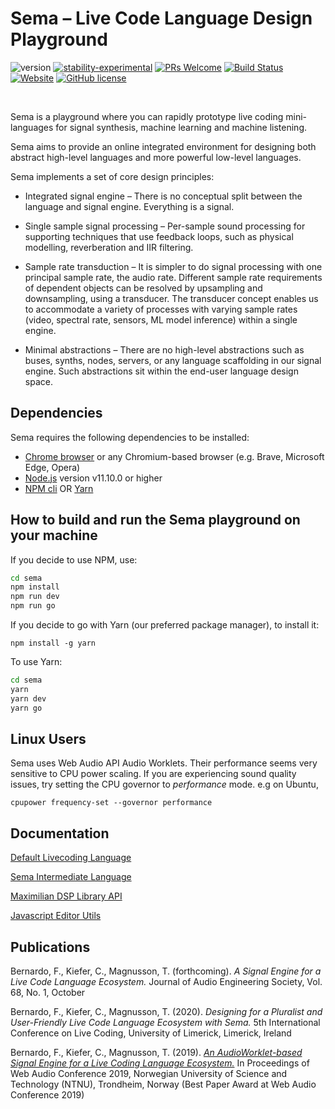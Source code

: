 

# Sema – Live Code Language Design Playground #
![version](https://img.shields.io/badge/version-0.4-red)
[![stability-experimental](https://img.shields.io/badge/stability-experimental-orange.svg)](https://github.com/emersion/stability-badges#experimental)
[![PRs Welcome](https://img.shields.io/badge/PRs-welcome-yellow.svg)](https://github.com/mimic-sussex/eppEditor/blob/master/CONTRIBUTING.md)
[![Build Status](https://travis-ci.com/mimic-sussex/sema.svg?branch=master)](https://travis-ci.com/mimic-sussex/sema)
[![Website](https://img.shields.io/website?url=https%3A%2F%2Fsema.codes)](https://sema.codes)
[![GitHub license](https://img.shields.io/badge/license-MIT-blue.svg)](https://github.com/mimic-sussex/sema/blob/master/LICENSE)


<br />

Sema is a playground where you can rapidly prototype live coding mini-languages for signal synthesis, machine learning and machine listening. 

Sema aims to provide an online integrated environment for designing both abstract high-level languages and more powerful low-level languages.

Sema implements a set of core design principles:

* Integrated signal engine – There is no conceptual split between the language and signal engine. Everything is a signal.

* Single sample signal processing – Per-sample sound processing for supporting techniques that use feedback loops, such as physical modelling, reverberation and IIR filtering.

* Sample rate transduction – It is simpler to do signal processing with one principal sample rate, the audio rate. Different sample rate requirements of dependent objects can be resolved by upsampling and downsampling, using a transducer. The transducer concept enables us to accommodate a variety of processes with varying sample rates (video, spectral rate, sensors, ML model inference) within a single engine.

* Minimal abstractions – There are no high-level abstractions such as buses, synths, nodes, servers, or any language scaffolding in our signal engine. Such abstractions sit within the end-user language design space.

## Dependencies

Sema requires the following dependencies to be installed:

 - [Chrome browser](https://www.google.com/chrome/) or any Chromium-based browser (e.g. Brave, Microsoft Edge, Opera)
 - [Node.js](https://nodejs.org/en/download/) version v11.10.0 or higher
 - [NPM cli](https://docs.npmjs.com/cli/npm) OR [Yarn](https://yarnpkg.com/en/)
 

## How to build and run the Sema playground on your machine 


If you decide to use NPM, use:

```sh
cd sema
npm install
npm run dev
npm run go
```

If you decide to go with Yarn (our preferred package manager), to install it: 
```
npm install -g yarn
```

To use Yarn:
```sh
cd sema
yarn
yarn dev
yarn go
```

## Linux Users

Sema uses Web Audio API Audio Worklets. Their performance seems very sensitive to CPU power scaling. If you are experiencing sound quality issues, try setting the CPU governor to *performance* mode. e.g on Ubuntu,

```cpupower frequency-set --governor performance```


## Documentation

[Default Livecoding Language](docs/default-livecoding-language.md)

[Sema Intermediate Language](docs/sema-intermediate-language.md)

[Maximilian DSP Library API](docs/maximilian-dsp-api.md)

[Javascript Editor Utils](docs/javascript-editor-utils.md)

## Publications

Bernardo, F., Kiefer, C., Magnusson, T. (forthcoming). *A Signal Engine for a Live Code Language Ecosystem.* Journal of Audio Engineering Society, Vol. 68, No. 1, October 

Bernardo, F., Kiefer, C., Magnusson, T. (2020). *Designing for a Pluralist and User-Friendly Live Code Language Ecosystem with Sema.* 5th International Conference on Live Coding,
University of Limerick, Limerick, Ireland

Bernardo, F., Kiefer, C., Magnusson, T. (2019). [*An AudioWorklet-based Signal Engine for a Live Coding Language Ecosystem.*](https://www.ntnu.edu/documents/1282113268/1290797448/WAC2019-CameraReadySubmission-40.pdf) In Proceedings of Web Audio Conference 2019,
Norwegian University of Science and Technology (NTNU), Trondheim, Norway (Best Paper
Award at Web Audio Conference 2019)



